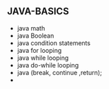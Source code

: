 ## JAVA-BASICS 
* java math 
* java Boolean  
* java condition statements
* java for looping
* java while looping
* java do-while looping
* java (break, continue ,return);
* 
